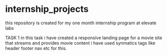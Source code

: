 # internship_projects
this repository is created for my one month internship program at elevate labs



TASK 1
in this task i have created a responsive landing page for a movie site that streams and provides movie content i have used synmatics tags like header footer nav etc for this.
